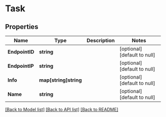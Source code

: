 # Task

## Properties
Name | Type | Description | Notes
------------ | ------------- | ------------- | -------------
**EndpointID** | **string** |  | [optional] [default to null]
**EndpointIP** | **string** |  | [optional] [default to null]
**Info** | **map[string]string** |  | [optional] [default to null]
**Name** | **string** |  | [optional] [default to null]

[[Back to Model list]](../README.md#documentation-for-models) [[Back to API list]](../README.md#documentation-for-api-endpoints) [[Back to README]](../README.md)


